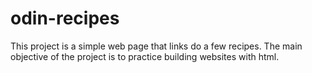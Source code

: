 # odin-recipes

This project is a simple web page that links do a few recipes. 
The main objective of the project is to practice building websites with html.